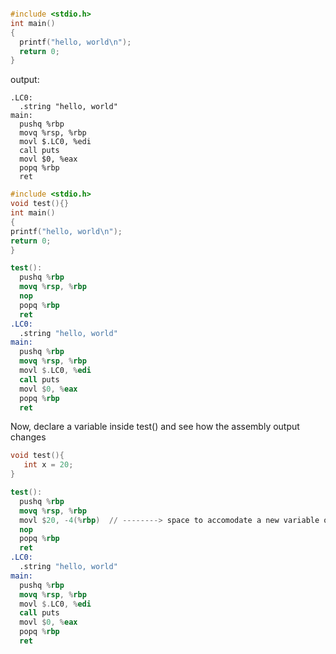 ```cpp

#include <stdio.h>
int main()
{
  printf("hello, world\n");
  return 0;
}
```
output:
```objdump
.LC0:
  .string "hello, world"
main:
  pushq %rbp
  movq %rsp, %rbp
  movl $.LC0, %edi
  call puts
  movl $0, %eax
  popq %rbp
  ret
  ```
  
  ```cpp
#include <stdio.h>
void test(){}
int main()
{
  printf("hello, world\n");
  return 0;
}
```
```nasm
test():
  pushq %rbp
  movq %rsp, %rbp
  nop
  popq %rbp
  ret
.LC0:
  .string "hello, world"
main:
  pushq %rbp
  movq %rsp, %rbp
  movl $.LC0, %edi
  call puts
  movl $0, %eax
  popq %rbp
  ret
 ```
 
 Now, declare a variable inside test() and see how the assembly output changes
 ```cpp
 void test(){
    int x = 20;
}
```

```nasm
test():
  pushq %rbp
  movq %rsp, %rbp
  movl $20, -4(%rbp)  // --------> space to accomodate a new variable on stack
  nop
  popq %rbp
  ret
.LC0:
  .string "hello, world"
main:
  pushq %rbp
  movq %rsp, %rbp
  movl $.LC0, %edi
  call puts
  movl $0, %eax
  popq %rbp
  ret
  ```
